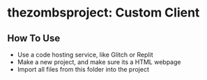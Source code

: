 
# thezombsproject: Custom Client

## How To Use
- Use a code hosting service, like Glitch or Replit
- Make a new project, and make sure its a HTML webpage
- Import all files from this folder into the project
